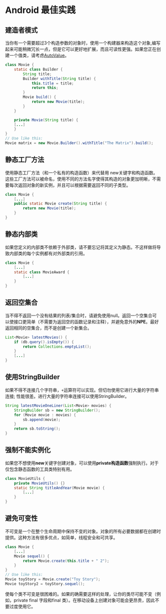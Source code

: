 # Android 最佳实践

## 建造者模式

当你有一个需要超过3个构造参数的对象时，使用一个构建器来构造这个对象,编写起来可能稍微冗长一点，但是它可以更好地扩展，而且可读性更强。如果您正在创建一个值类，请考虑[AutoValue](https://medium.com/rocknnull/no-more-value-classes-boilerplate-the-power-of-autovalue-bbaf36cf8bbe#.cazel3w3g)。

```java
class Movie {
    static class Builder {
        String title;
        Builder withTitle(String title) {
            this.title = title;
            return this;
        }
        Movie build() {
            return new Movie(title);
        }
    }

    private Movie(String title) {
    [...]    
    }
}
// Use like this:
Movie matrix = new Movie.Builder().withTitle("The Matrix").build();
```

## 静态工厂方法

使用静态工厂方法（和一个私有的构造函数）来代替用 new关键字和构造函数。这些工厂方法可以被命名，使用不同的方法名字使得其构造的对象更加明晰，不需要每次返回对象的新实例，并且可以根据需要返回不同的子类型。

```java
class Movie {
    [...]
    public static Movie create(String title) {
        return new Movie(title);
    }
}
```

## 静态内部类

如果您定义的内部类不依赖于外部类，请不要忘记将其定义为静态。不这样做将导致内部类的每个实例都有对外部类的引用。

```java
class Movie {
    [...]
    static class MovieAward {
        [...]
    }
}
```

## 返回空集合

当不得不返回一个没有结果的列表/集合时，请避免使用null。返回一个空集合可以使接口更简单（不需要为返回空的函数记录和注释），并避免意外的**NPE**。最好返回相同的空集合，而不是创建一个新集合。

```java
List<Movie> latestMovies() {
    if (db.query().isEmpty()) {
        return Collections.emptyList();
    }
    [...]
}
```

## 使用StringBuilder

如果不得不连接几个字符串，`+`运算符可以实现。但切勿使用它进行大量的字符串连接; 性能很差。进行大量的字符串连接可以使用StringBuilder。

```java
String latestMovieOneLiner(List<Movie> movies) {
    StringBuilder sb = new StringBuilder();
    for (Movie movie : movies) {
        sb.append(movie);
    }
    return sb.toString();
}
```

## 强制不能实例化

如果您不想使用**new**关键字创建对象，可以使用**private构造函数**强制执行。对于仅包含静态函数的工具类特别有用。

```java
class MovieUtils {
    private MovieUtils() {}
    static String titleAndYear(Movie movie) {
        [...]
    }
}
```

## 避免可变性

不可变是一个在整个生命周期中保持不变的对象。对象的所有必要数据都在创建时提供。这种方法有很多优点，如简单，线程安全和可共享。

```java
class Movie {
    [...]
    Movie sequel() {
        return Movie.create(this.title + " 2");
    }
}
// Use like this:
Movie toyStory = Movie.create("Toy Story");
Movie toyStory2 = toyStory.sequel();
```

使每个类不可变是很困难的。如果的确需要这样的处理，让你的类尽可能不变（例如，private final 字段和final 类）。在移动设备上创建对象可能会更昂贵，因此不要过度使用它。